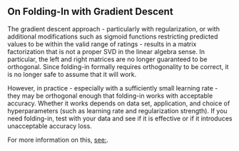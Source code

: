 ## On Folding-In with Gradient Descent

The gradient descent approach - particularly with regularization, or with additional modifications such as sigmoid functions restricting predicted values to be within the valid range of ratings - results in a matrix factorization that is not a proper SVD in the linear algebra sense. In particular, the left and right matrices are no longer guaranteed to be orthogonal. Since folding-in formally requires orthogonality to be correct, it is no longer safe to assume that it will work.

However, in practice - especially with a sufficiently small learning rate - they may be orthogonal enough that folding-in works with acceptable accuracy. Whether it works depends on data set, application, and choice of hyperparameters (such as learning rate and regularization strength). If you need folding-in, test with your data and see if it is effective or if it introduces unacceptable accuracy loss.

For more information on this, [see:](https://math.stackexchange.com/a/653158).